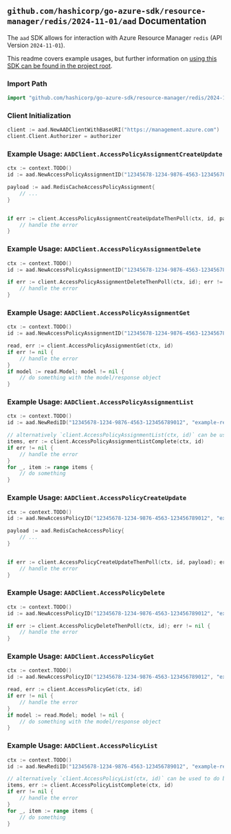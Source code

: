 
## `github.com/hashicorp/go-azure-sdk/resource-manager/redis/2024-11-01/aad` Documentation

The `aad` SDK allows for interaction with Azure Resource Manager `redis` (API Version `2024-11-01`).

This readme covers example usages, but further information on [using this SDK can be found in the project root](https://github.com/hashicorp/go-azure-sdk/tree/main/docs).

### Import Path

```go
import "github.com/hashicorp/go-azure-sdk/resource-manager/redis/2024-11-01/aad"
```


### Client Initialization

```go
client := aad.NewAADClientWithBaseURI("https://management.azure.com")
client.Client.Authorizer = authorizer
```


### Example Usage: `AADClient.AccessPolicyAssignmentCreateUpdate`

```go
ctx := context.TODO()
id := aad.NewAccessPolicyAssignmentID("12345678-1234-9876-4563-123456789012", "example-resource-group", "redisName", "accessPolicyAssignmentName")

payload := aad.RedisCacheAccessPolicyAssignment{
	// ...
}


if err := client.AccessPolicyAssignmentCreateUpdateThenPoll(ctx, id, payload); err != nil {
	// handle the error
}
```


### Example Usage: `AADClient.AccessPolicyAssignmentDelete`

```go
ctx := context.TODO()
id := aad.NewAccessPolicyAssignmentID("12345678-1234-9876-4563-123456789012", "example-resource-group", "redisName", "accessPolicyAssignmentName")

if err := client.AccessPolicyAssignmentDeleteThenPoll(ctx, id); err != nil {
	// handle the error
}
```


### Example Usage: `AADClient.AccessPolicyAssignmentGet`

```go
ctx := context.TODO()
id := aad.NewAccessPolicyAssignmentID("12345678-1234-9876-4563-123456789012", "example-resource-group", "redisName", "accessPolicyAssignmentName")

read, err := client.AccessPolicyAssignmentGet(ctx, id)
if err != nil {
	// handle the error
}
if model := read.Model; model != nil {
	// do something with the model/response object
}
```


### Example Usage: `AADClient.AccessPolicyAssignmentList`

```go
ctx := context.TODO()
id := aad.NewRediID("12345678-1234-9876-4563-123456789012", "example-resource-group", "redisName")

// alternatively `client.AccessPolicyAssignmentList(ctx, id)` can be used to do batched pagination
items, err := client.AccessPolicyAssignmentListComplete(ctx, id)
if err != nil {
	// handle the error
}
for _, item := range items {
	// do something
}
```


### Example Usage: `AADClient.AccessPolicyCreateUpdate`

```go
ctx := context.TODO()
id := aad.NewAccessPolicyID("12345678-1234-9876-4563-123456789012", "example-resource-group", "redisName", "accessPolicyName")

payload := aad.RedisCacheAccessPolicy{
	// ...
}


if err := client.AccessPolicyCreateUpdateThenPoll(ctx, id, payload); err != nil {
	// handle the error
}
```


### Example Usage: `AADClient.AccessPolicyDelete`

```go
ctx := context.TODO()
id := aad.NewAccessPolicyID("12345678-1234-9876-4563-123456789012", "example-resource-group", "redisName", "accessPolicyName")

if err := client.AccessPolicyDeleteThenPoll(ctx, id); err != nil {
	// handle the error
}
```


### Example Usage: `AADClient.AccessPolicyGet`

```go
ctx := context.TODO()
id := aad.NewAccessPolicyID("12345678-1234-9876-4563-123456789012", "example-resource-group", "redisName", "accessPolicyName")

read, err := client.AccessPolicyGet(ctx, id)
if err != nil {
	// handle the error
}
if model := read.Model; model != nil {
	// do something with the model/response object
}
```


### Example Usage: `AADClient.AccessPolicyList`

```go
ctx := context.TODO()
id := aad.NewRediID("12345678-1234-9876-4563-123456789012", "example-resource-group", "redisName")

// alternatively `client.AccessPolicyList(ctx, id)` can be used to do batched pagination
items, err := client.AccessPolicyListComplete(ctx, id)
if err != nil {
	// handle the error
}
for _, item := range items {
	// do something
}
```
